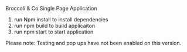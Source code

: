 Broccoli & Co Single Page Application

1. run Npm install to install dependencies
2. run npm build to build applicaiton
3. run npm start to start application

Please note: Testing and pop ups have not been enabled on this version.
